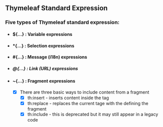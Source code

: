 ## Thymeleaf Standard Expression

### Five types of Thymeleaf standard expression:

- #### ${...} : Variable expressions
- #### *{...} : Selection expressions
- #### #{...} : Message (i18n) expressions
- ##### @{...} : Link (URL) expressions
- #### ~{...} : Fragment expressions
  - [x] There are three basic ways to include content from a fragment
      - [x] th:insert - inserts content inside the tag
      - [x] th:replace - replaces the current tage with the defining the fragment
      - [x] th:include - this is deprecated but it may still appear in a legacy code
